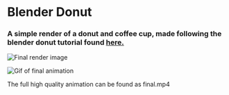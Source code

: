 # Blender Donut

### A simple render of a donut and coffee cup, made following the blender donut tutorial found [here.](https://www.youtube.com/playlist?list=PLjEaoINr3zgEq0u2MzVgAaHEBt--xLB6U)

![Final render image](/renders/final.png)

![Gif of final animation](/renders/final.gif)

The full high quality animation can be found as final.mp4